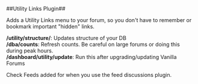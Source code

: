 ##Utility Links Plugin##

Adds a Utility Links menu to your forum, so you don't have to remember or bookmark important "hidden" links.

<b>/utility/structure/</b>: Updates structure of your DB <br /> 
<b>/dba/counts</b>: Refresh counts. Be careful on large forums or doing this during peak hours. <br /> 
<b>/dashboard/utility/update</b>: Run this after upgrading/updating Vanilla Forums <br /> 

Check Feeds added for when you use the feed discussions plugin.

